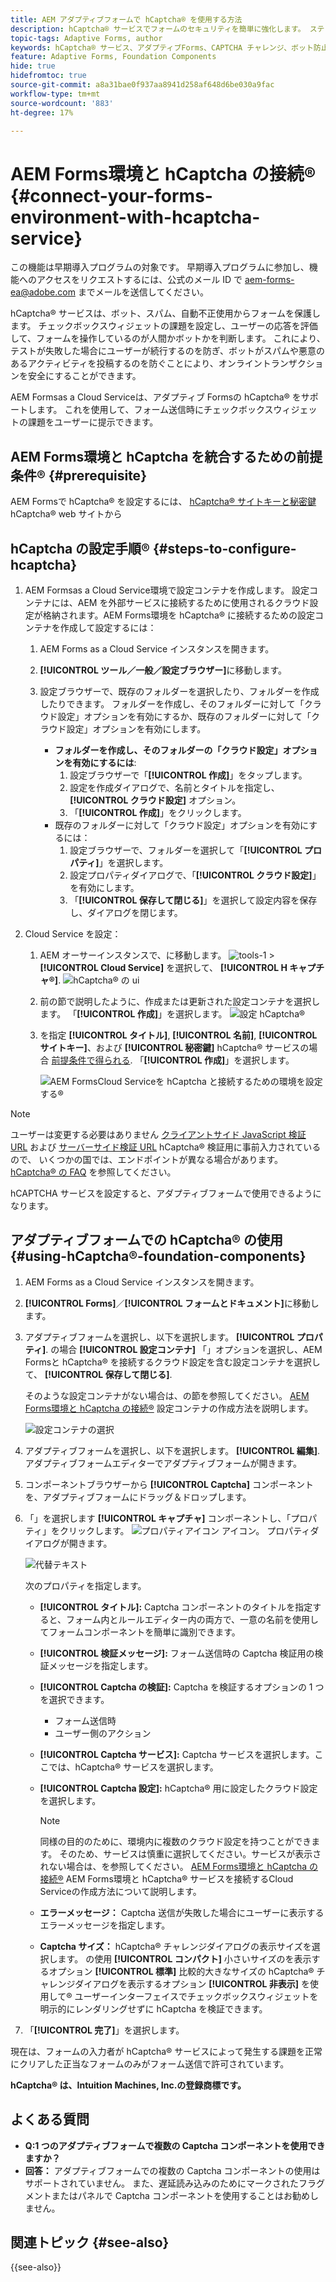 ```yaml
---
title: AEM アダプティブフォームで hCaptcha® を使用する方法
description: hCaptcha® サービスでフォームのセキュリティを簡単に強化します。 ステップバイステップガイドをご用意しております。
topic-tags: Adaptive Forms, author
keywords: hCaptcha® サービス、アダプティブForms、CAPTCHA チャレンジ、ボット防止、フォーム送信セキュリティ、フォームスパム防止
feature: Adaptive Forms, Foundation Components
hide: true
hidefromtoc: true
source-git-commit: a8a31bae0f937aa8941d258af648d6be030a9fac
workflow-type: tm+mt
source-wordcount: '883'
ht-degree: 17%

---
```



# AEM Forms環境と hCaptcha の接続® {#connect-your-forms-environment-with-hcaptcha-service}

<span class="preview"> この機能は早期導入プログラムの対象です。 早期導入プログラムに参加し、機能へのアクセスをリクエストするには、公式のメール ID で aem-forms-ea@adobe.com までメールを送信してください。</span>

hCaptcha® サービスは、ボット、スパム、自動不正使用からフォームを保護します。 チェックボックスウィジェットの課題を設定し、ユーザーの応答を評価して、フォームを操作しているのが人間かボットかを判断します。 これにより、テストが失敗した場合にユーザーが続行するのを防ぎ、ボットがスパムや悪意のあるアクティビティを投稿するのを防ぐことにより、オンライントランザクションを安全にすることができます。

<!-- ![hCaptcha®](assets/hCaptcha®-challenge.png)-->

AEM Formsas a Cloud Serviceは、アダプティブ Formsの hCaptcha® をサポートします。 これを使用して、フォーム送信時にチェックボックスウィジェットの課題をユーザーに提示できます。

## AEM Forms環境と hCaptcha を統合するための前提条件® {#prerequisite}

AEM Formsで hCaptcha® を設定するには、 [hCaptcha® サイトキーと秘密鍵](https://docs.hcaptcha.com/switch/#get-your-hcaptcha-sitekey-and-secret-key) hCaptcha® web サイトから

## hCaptcha の設定手順® {#steps-to-configure-hcaptcha}

1. AEM Formsas a Cloud Service環境で設定コンテナを作成します。 設定コンテナには、AEM を外部サービスに接続するために使用されるクラウド設定が格納されます。AEM Forms環境を hCaptcha® に接続するための設定コンテナを作成して設定するには：
   1. AEM Forms as a Cloud Service インスタンスを開きます。
   1. **[!UICONTROL ツール／一般／設定ブラウザー]**&#x200B;に移動します。
   1. 設定ブラウザーで、既存のフォルダーを選択したり、フォルダーを作成したりできます。 フォルダーを作成し、そのフォルダーに対して「クラウド設定」オプションを有効にするか、既存のフォルダーに対して「クラウド設定」オプションを有効にします。

      * **フォルダーを作成し、そのフォルダーの「クラウド設定」オプションを有効にするには**:
         1. 設定ブラウザーで「**[!UICONTROL 作成]**」をタップします。
         1. 設定を作成ダイアログで、名前とタイトルを指定し、 **[!UICONTROL クラウド設定]** オプション。
         1. 「**[!UICONTROL 作成]**」をクリックします。
      * 既存のフォルダーに対して「クラウド設定」オプションを有効にするには：
         1. 設定ブラウザーで、フォルダーを選択して「**[!UICONTROL プロパティ]**」を選択します。
         1. 設定プロパティダイアログで、「**[!UICONTROL クラウド設定]**」を有効にします。
         1. 「**[!UICONTROL 保存して閉じる]**」を選択して設定内容を保存し、ダイアログを閉じます。

1. Cloud Service を設定：
   1. AEM オーサーインスタンスで、に移動します。 ![tools-1](assets/tools-1.png) > **[!UICONTROL Cloud Service]** を選択して、 **[!UICONTROL H キャプチャ®]**.
      ![hCaptcha® の ui](assets/hcaptcha-in-ui.png)
   1. 前の節で説明したように、作成または更新された設定コンテナを選択します。 「**[!UICONTROL 作成]**」を選択します。
      ![設定 hCaptcha®](assets/config-hcaptcha.png)
   1. を指定 **[!UICONTROL タイトル]**, **[!UICONTROL 名前]**, **[!UICONTROL サイトキー]**、および **[!UICONTROL 秘密鍵]** hCaptcha® サービスの場合 [前提条件で得られる](#prerequisite). 「**[!UICONTROL 作成]**」を選択します。

      ![AEM FormsCloud Serviceを hCaptcha と接続するための環境を設定する®](assets/create-hcaptcha-config.png)

>[!NOTE]
> ユーザーは変更する必要はありません [クライアントサイド JavaScript 検証 URL](https://docs.hcaptcha.com/#add-the-hcaptcha-widget-to-your-webpage) および [サーバーサイド検証 URL](https://docs.hcaptcha.com/#verify-the-user-response-server-side) hCaptcha® 検証用に事前入力されているので、 いくつかの国では、エンドポイントが異なる場合があります。 [hCaptcha® の FAQ](https://docs.hcaptcha.com/faq#does-hcaptcha-support-access-by-users-in-china) を参照してください。

hCAPTCHA サービスを設定すると、アダプティブフォームで使用できるようになります。

## アダプティブフォームでの hCaptcha® の使用{#using-hCaptcha®-foundation-components}

1. AEM Forms as a Cloud Service インスタンスを開きます。
1. **[!UICONTROL Forms]**／**[!UICONTROL フォームとドキュメント]**&#x200B;に移動します。
1. アダプティブフォームを選択し、以下を選択します。 **[!UICONTROL プロパティ]**. の場合 **[!UICONTROL 設定コンテナ]** 「」オプションを選択し、AEM Formsと hCaptcha® を接続するクラウド設定を含む設定コンテナを選択して、 **[!UICONTROL 保存して閉じる]**.

   そのような設定コンテナがない場合は、の節を参照してください。 [AEM Forms環境と hCaptcha の接続®](#connect-your-forms-environment-with-hcaptcha-service) 設定コンテナの作成方法を説明します。

   ![設定コンテナの選択](/help/forms/assets/captcha-properties.png)

1. アダプティブフォームを選択し、以下を選択します。 **[!UICONTROL 編集]**. アダプティブフォームエディターでアダプティブフォームが開きます。
1. コンポーネントブラウザーから **[!UICONTROL Captcha]** コンポーネントを、アダプティブフォームにドラッグ＆ドロップします。
1. 「」を選択します **[!UICONTROL キャプチャ]** コンポーネントし、「プロパティ」をクリックします。 ![プロパティアイコン](assets/configure-icon.svg) アイコン。 プロパティダイアログが開きます。

   ![代替テキスト](assets/hcaptcha-properties.png)

   次のプロパティを指定します。

   * **[!UICONTROL タイトル]:** Captcha コンポーネントのタイトルを指定すると、フォーム内とルールエディター内の両方で、一意の名前を使用してフォームコンポーネントを簡単に識別できます。
   * **[!UICONTROL 検証メッセージ]:** フォーム送信時の Captcha 検証用の検証メッセージを指定します。
   * **[!UICONTROL Captcha の検証]:** Captcha を検証するオプションの 1 つを選択できます。
      * フォーム送信時
      * ユーザー側のアクション
   * **[!UICONTROL Captcha サービス]:** Captcha サービスを選択します。ここでは、hCaptcha® サービスを選択します。
   * **[!UICONTROL Captcha 設定]:** hCaptcha® 用に設定したクラウド設定を選択します。
     >[!NOTE]
     >同様の目的のために、環境内に複数のクラウド設定を持つことができます。 そのため、サービスは慎重に選択してください。サービスが表示されない場合は、を参照してください。 [AEM Forms環境と hCaptcha の接続®](#connect-your-forms-environment-with-hcaptcha-service) AEM Forms環境と hCaptcha® サービスを接続するCloud Serviceの作成方法について説明します。

   * **エラーメッセージ：** Captcha 送信が失敗した場合にユーザーに表示するエラーメッセージを指定します。
   * **Captcha サイズ：** hCaptcha® チャレンジダイアログの表示サイズを選択します。 の使用 **[!UICONTROL コンパクト]** 小さいサイズのを表示するオプション **[!UICONTROL 標準]** 比較的大きなサイズの hCaptcha® チャレンジダイアログを表示するオプション **[!UICONTROL 非表示]** を使用して® ユーザーインターフェイスでチェックボックスウィジェットを明示的にレンダリングせずに hCaptcha を検証できます。

1. 「**[!UICONTROL 完了]**」を選択します。

現在は、フォームの入力者が hCaptcha® サービスによって発生する課題を正常にクリアした正当なフォームのみがフォーム送信で許可されています。

**hCaptcha® は、Intuition Machines, Inc.の登録商標です。**

## よくある質問

* **Q:1 つのアダプティブフォームで複数の Captcha コンポーネントを使用できますか？**
* **回答：** アダプティブフォームでの複数の Captcha コンポーネントの使用はサポートされていません。 また、遅延読み込みのためにマークされたフラグメントまたはパネルで Captcha コンポーネントを使用することはお勧めしません。

## 関連トピック {#see-also}

{{see-also}}
